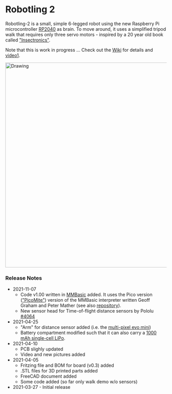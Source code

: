 # Robotling 2

Robotling-2 is a small, simple 6-legged robot using the new Raspberry Pi microcontroller [RP2040](https://www.raspberrypi.org/documentation/rp2040/getting-started/) as brain. To move around, it uses a simplified tripod walk that requires only three servo motors - inspired by a 20 year old book called ["Insectronics"](https://www.amazon.com/Insectronics-Build-Walking-Robot-Robotics-ebook/dp/B000W10R32). 

Note that this is work in progress ... Check out the [Wiki](https://github.com/teuler/robotling2/wiki) for details and [video1](https://youtu.be/0tkTgc_Hvlo).

[<img src="https://github.com/teuler/robotling2/blob/main/pictures/GIF3.gif" alt="Drawing" width="640"/>](https://github.com/teuler/robotling2/blob/main/pictures/GIF3.gif)

### Release Notes

* 2021-11-07
  - Code v1.00 written in [MMBasic](https://mmbasic.com/) added. It uses the Pico version (["PicoMite"](https://geoffg.net/picomite.html)) version of the MMBasic interpreter written Geoff Graham and Peter Mather (see also [repository](https://github.com/UKTailwind/PicoMite)).
  - New sensor head for Time-of-flight distance sensors by Pololu [#4064](https://www.pololu.com/product/4064/specs)
* 2021-04-25
  - "Arm" for distance sensor added (i.e. the [multi-pixel evo mini](https://www.terabee.com/shop/lidar-tof-range-finders/teraranger-evo-mini/))
  - Battery compartment modified such that it can also carry a [1000 mAh single-cell LiPo](https://www.exp-tech.de/zubehoer/batterien-akkus/lipo-akkus/5801/3.7v-1000mah-lithium-polymer-akku-mit-jst-ph-anschluss).
* 2021-04-10
  - PCB slighly updated
  - Video and new pictures added
* 2021-04-05
  - Fritzing file and BOM for board (v0.3) added
  - .STL files for 3D printed parts added
  - FreeCAD document added
  - Some code added (so far only walk demo w/o sensors)
* 2021-03-27 - Initial release
